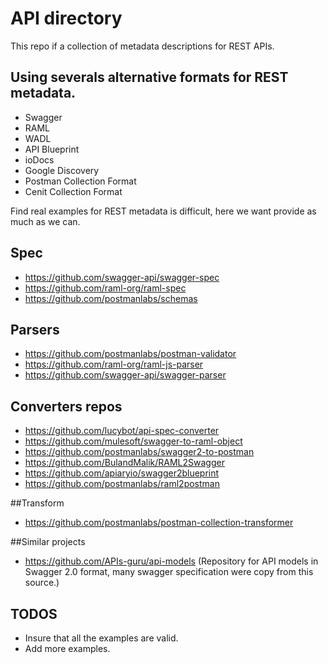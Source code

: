 # API directory

This repo if a collection of metadata descriptions for REST APIs.

## Using severals alternative formats for REST metadata.
* Swagger
* RAML
* WADL
* API Blueprint
* ioDocs
* Google Discovery
* Postman Collection Format
* Cenit Collection Format

Find real examples for REST metadata is difficult, here we want provide as much as we can.

## Spec
* https://github.com/swagger-api/swagger-spec
* https://github.com/raml-org/raml-spec
* https://github.com/postmanlabs/schemas

## Parsers
* https://github.com/postmanlabs/postman-validator
* https://github.com/raml-org/raml-js-parser
* https://github.com/swagger-api/swagger-parser

## Converters repos
* https://github.com/lucybot/api-spec-converter
* https://github.com/mulesoft/swagger-to-raml-object
* https://github.com/postmanlabs/swagger2-to-postman
* https://github.com/BulandMalik/RAML2Swagger
* https://github.com/apiaryio/swagger2blueprint
* https://github.com/postmanlabs/raml2postman

##Transform
* https://github.com/postmanlabs/postman-collection-transformer

##Similar projects
* https://github.com/APIs-guru/api-models (Repository for API models in Swagger 2.0 format, many swagger specification were copy from this source.)

## TODOS
* Insure that all the examples are valid.
* Add more examples.


